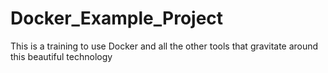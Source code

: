 # Docker_Example_Project
This is a training to use Docker and all the other tools that gravitate around this beautiful technology

